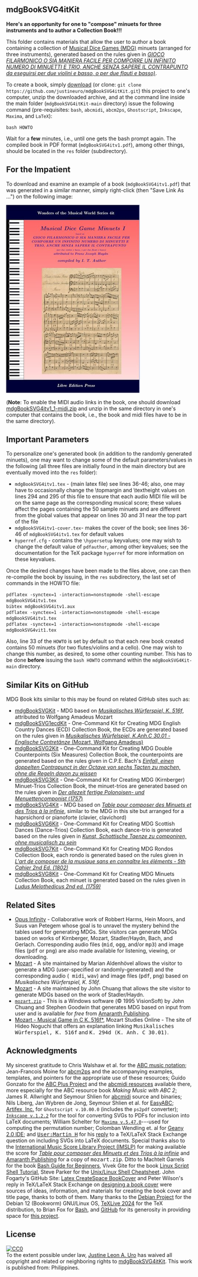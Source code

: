 ## mdgBookSVG4itKit

**Here's an opportunity for one to "compose" minuets for three instruments and to author a Collection Book!!!**

This folder contains materials that allow the user to author a book containing a collection of [Musical Dice Games (MDG)](https://en.wikipedia.org/wiki/Musikalisches_W%C3%BCrfelspiel) minuets (arranged for three instruments), generated based on the rules given in [*GIOCO FILARMONICO O SIA MANIERA FACILE PER COMPORRE UN INFINITO NUMERO DI MINUETTI E TRIO, ANCHE SENZA SAPERE IL CONTRAPUNTO da eseguirsi per due violini e basso, o per due flauti e basso)*](http://imslp.org/wiki/Table_pour_composer_des_Minuets_et_des_Trios_%C3%A0_la_infinie_(Stadler,_Maximilian)).

To create a book, simply [download](https://github.com/justineuro/mdgBookSVG4itKit/archive/main.zip) (or clone: `git clone https://github.com/justineuro/mdgBookSVG4itKit.git`) this project to one's computer, unzip the downloaded archive, and at the command line inside the main folder (`mdgBookSVG4itKit-main` directory) issue the following command (pre-requisites: `bash`, `abcmidi`, `abcm2ps`, `Ghostscript`, `Inkscape`, `Maxima`, and `LaTeX`):

```shell
bash HOWTO
```

Wait for a **few** minutes, i.e., until one gets the bash prompt again.  The compiled book in PDF format (`mdgBookSVG4itv1.pdf`), among other things, should be located in the `res` folder (subdirectory).  


## For the Impatient
To download and examine an example of a book (`mdgBookSVG4itv1.pdf`) that was generated in a similar manner, simply right-click (then "Save Link As ...") on the following image:

[![Front Cover](./mdgBookSVG4itv1-tit.jpeg)](https://raw.githubusercontent.com/justineuro/mdgBookSVG4itKit/main/mdgBookSVG4itv1.pdf)

(**Note**: To enable the MIDI audio links in the book, one should download [mdgBookSVG4itv1_1-midi.zip](https://github.com/justineuro/mdgBookSVG4itKit/raw/main/mdgBookSVG4itv1_1-midi.zip) and unzip in the same directory in one's computer that contains the book, i.e., the book and midi files have to be in the same directory).


## Important Parameters
To personalize one's generated book (in addition to the randomly generated minuets), one may want to change some of the default parameters/values in the following (all three files are initially found in the main directory but are eventually moved into the `res` folder): 

- `mdgBookSVG4itv1.tex` - (main latex file) see lines 36-46; also, one may have to occasionally change the \\topmargin and \\textheight values on lines 294 and 295 of this file to ensure that each audio MIDI file will be on the same page as the corresponding musical score; these values affect the pages containing the  50 sample minuets and are different from the global values that appear on lines 30 and 31 near the top part of the file
- `mdgBookSVG4itv1-cover.tex`- makes the cover of the book; see lines 36-46 of `mdgBookSVG4itv1.tex` for default values
- `hyperref.cfg` - contains the `\hypersetup` keyvalues; one may wish to change the default value of `pdfauthor`, among other keyvalues; see the documentation for the TeX package `hyperref` for more information on these keyvalues.

Once the desired changes have been made to the files above, one can then re-compile the book by issuing, in the `res` subdirectory, the last set of commands in the HOWTO file:
```shell
pdflatex -synctex=1 -interaction=nonstopmode -shell-escape mdgBookSVG4itv1.tex
bibtex mdgBookSVG4itv1.aux
pdflatex -synctex=1 -interaction=nonstopmode -shell-escape mdgBookSVG4itv1.tex
pdflatex -synctex=1 -interaction=nonstopmode -shell-escape mdgBookSVG4vit1.tex
```

Also, line 33 of the `HOWTO` is set by default so that each new book created contains 50 minuets (for two flutes/violins and a cello).  One may wish to change this number, as desired, to some other counting number.  This has to be done **before** issuing the `bash HOWTO` command within the `mdgBookSVG4Kit-main` directory.


## Similar Kits on GitHub
MDG Book kits similar to this may be found on related GitHub sites such as:

- [mdgBookSVGKit](https://github.com/justineuro/mdgBookSVGKit) - MDG based on [*Musikalisches W&uuml;rferspiel, K. 516f*](http://imslp.org/wiki/Musikalisches_W%C3%BCrfelspiel,_K.516f_%28Mozart,_Wolfgang_Amadeus%29), attributed to Wolfgang Amadeus Mozart
- [mdgBookSVG1ecdKit](https://justineuro.github.io/mdgBookSVG1ecdKit) - One-Command Kit for Creating MDG English Country Dances (ECD) Collection Book, the ECDs are generated based on the rules given in  [*Musikalisches Würfelspiel, K.Anh.C 30.01 - Englische Contret&auml;nze* (Mozart, Wolfgang Amadeus)](https://imslp.org/wiki/Musikalische_W%C3%BCrfelspiele%2C_K.Anh.C.30.01_(Mozart%2C_Wolfgang_Amadeus))
- [mdgBookSVG2Kit](https://justineuro.github.io/mdgBookSVG2Kit) - One-Command Kit for Creating MDG Double Counterpoints (Six Measures) Collection Book, the counterpoints are generated based on the rules given in C.P.E. Bach's [*Einfall, einen doppelten Contrapunct in der Octave von sechs Tacten zu machen, ohne die Regeln davon zu wissen*](https://www.jstor.org/stable/843301)
- [mdgBookSVG3Kit](https://justineuro.github.io/mdgBookSVG3Kit) - One-Command Kit for Creating MDG (Kirnberger) Minuet-Trios Collection Book, the minuet-trios are generated based on the rules given in [*Der allezeit fertige Polonoisen- und Menuettencomponist* (*1757*)](https://imslp.org/wiki/Der_allezeit_fertige_Polonoisen-_und_Menuettencomponist_(Kirnberger%2C_Johann_Philipp)) 
- [mdgBookSVG4Kit](https://github.com/justineuro/mdgBookSVG4Kit) - MDG based on [*Table pour composer des Minuets et des Trios &agrave; la infinie*](http://imslp.org/wiki/Table_pour_composer_des_Minuets_et_des_Trios_%C3%A0_la_infinie_(Stadler,_Maximilian)), similar to the MDG in this site but arranged for a haprsichord or pianoforte (clavier, clavichord)
- [mdgBookSVG6Kit](https://justineuro.github.io/mdgBookSVG6Kit) - One-Command Kit for Creating MDG Scottish Dances (Dance-Trios) Collection Book, each dance-trio is generated based on the rules given in [*Kunst, Schottische Taenze zu componiren, ohne musicalisch zu sein*](https://imslp.org/wiki/Kunst%2C_Schottische_Taenze_zu_componiren%2C_ohne_musicalisch_zu_sein_(Gerlach%2C_Gustav))
- [mdgBookSVG7Kit](https://justineuro.github.io/mdgBookSVG7Kit) - One-Command Kit for Creating MDG Rondos Collection Book, each rondo is generated based on the rules given in [_L'art de composer de la musique sans en connaître les éléments - 5th Cahier 2nd Ed. (1802)_](https://s9.imslp.org/files/imglnks/usimg/6/63/IMSLP653334-PMLP1047762-L'Art_de_composer_de_la_-...-Calegari_Antonio_bpt6k9617931c.pdf)
- [mdgBookSVG8Kit](https://justineuro.github.io/mdgBookSVG8Kit) - One-Command Kit for Creating MDG Minuets Collection Book, each minuet is generated based on the rules given in [*Ludus Melothedicus 2nd ed. (1759)*](https://imslp.org/wiki/Ludus_Melothedicus_(Anonymous))


## Related Sites
- [Opus Infinity](https://opus-infinity.org/) - Collaborative work of Robbert Harms, Hein Moors, and Suus van Petegem whose goal is to unravel the mystery behind the tables used for generating MDGs.  Site visitors can generate MDGs based on works of Kirnberger, Mozart, Stadler/Haydn, Bach, and Gerlach.  Corresponding audio files (<tt>mid</tt>, <tt>ogg</tt>, and/or <tt>mp3</tt>) and image files (<tt>pdf</tt> or <tt>png</tt>) are also made available for listening, viewing, or downloading.
- [Mozart](https://marian-aldenhoevel.de/mozart/) - A site maintained by Marian Aldenh&ouml;vel allows the visitor to generate a MDG (user-specified or randomly-generated) and the corresponding audio (<tt> midi</tt>, <tt>wav</tt>) and image files (<tt>pdf</tt>, <tt>png</tt>) based on *Musikalisches W&uuml;rferspiel, K. 516f*.
- [Mozart](http://sunsite.univie.ac.at/Mozart/dice/) - A site maintained by John Chuang that allows the site visitor to generate MDGs based on the work of Stadler/Haydn.
- [`mozart.zip`](https://www.amaranthpublishing.com/mozart.zip) -  This is a Windows software (&copy; 1995 VisionSoft) by John Chuang and Stephen Goodwin that generates MDG based on input from user and is available for <em> free</em> from  [Amaranth Publishing](http://www.amaranthpublishing.com/MozartDiceGame.htm). 
- [Mozart - Musical Game in C K. 516f*](http://www.asahi-net.or.jp/~rb5h-ngc/e/k516f.htm), Mozart Studies Online - The site of Hideo Noguchi that offers an explanation linking <tt> Musikalisches W&uuml;rferspiel, K. 516f</tt> and <tt>K. 294d (K. Anh. C 30.01)</tt>.


## Acknowledgments
My sincerest gratitude to Chris Walshaw et al. for the [ABC music notation](http://www.abcnotation.com);  Jean-Francois Moine for [abcm2ps](http://moinejf.free.fr/) and the accompanying examples, templates, and pointers for the appropriate use of these resources;  Guido Gonzato for the [ABC Plus Project](http://abcplus.sourceforge.net/) and the [abcmidi resources](http://abcplus.sourceforge.net/#abcMIDI) available there, more especially for the ABC resource book *Making Music with ABC 2*; James R. Allwright and Seymour Shlien for [abcmidi](http://abc.sourceforge.net/abcMIDI) source and binaries; Nils Liberg, Jan Wybren de Jong, Seymour Shlien et al. for [EasyABC](https://easyabc.sourceforge.net); [Artifex, Inc.](https://artifex.com) for `Ghostscript v.10.00.0` (includes the `ps2pdf` converter); [`Inkscape v.1.2.2`](https://www.inkscape.org) for the tool for converting SVGs to PDFs for inclusion into LaTeX documents; William Schelter for [`Maxima v.5.47.0`](https://maxima.sourceforge.io)---used for computing the permutation number; Colomban Wendling et. al for [Geany 2.0 IDE](https://www.geany.org); and [<tt>User:Martin H</tt>](https://tex.stackexchange.com/users/632/martin-h) for his [reply](https://tex.stackexchange.com/questions/2099/how-to-include-svg-diagrams-in-latex) to a TeX/LaTeX Stack Exchange question on including SVGs into LaTeX documents.  Special thanks also to the [International Music Score Library Project (IMSLP)](http://imslp.org/) for making available the score for [*Table pour composer des Minuets et des Trios &agrave; la infinie*]({http://imslp.org/wiki/Table_pour_composer_des_Minuets_et_des_Trios_%C3%A0_la_infinie_(Stadler,_Maximilian)) and [Amaranth Publishing](http://www.amaranthpublishing.com/MozartDiceGame.htm) for a copy of <tt>mozart.zip</tt>.  Ditto to Machtelt Garrels for the book [Bash Guide for Beginners](http://tldp.org/LDP/Bash-Beginners-Guide/html/Bash-Beginners-Guide.html), Vivek Gite for the book [Linux Script Shell Tutorial](http://www.freeos.com/guides/lsst/), Steve Parker for the [Unix/Linux Shell Cheatsheet](http://steve-parker.org/sh/cheatsheet.pdf).  John Fogarty's GitHub Site: [Latex CreateSpace BookCover](https://github.com/jfogarty/latex-createspace-bookcover) and Peter Wilson's reply in TeX/LaTeX Stack Exchange on [designing a book cover](https://tex.stackexchange.com/questions/17579/how-can-i-design-a-book-cover) were sources of ideas, information, and materials for creating the book cover and title page, thanks to both of them. Many thanks to the [Debian Project](https://www.debian.org) for the Debian 12 (Bookworm) GNU/Linux OS, [TeXLive 2024](http://www.tug.org/texlive/) for the TeX distribution, to Brian Fox for [Bash](https://www.gnu.org/software/bash/), and [GitHub](https://github.com) for its generosity in providing space for [this project](https://github.com/justineuro/mdgBookSVG4itKit).


## License
<p xmlns:dct="http://purl.org/dc/terms/" xmlns:vcard="http://www.w3.org/2001/vcard-rdf/3.0#">
  <a rel="license"
     href="http://creativecommons.org/publicdomain/zero/1.0/">
    <img src="http://i.creativecommons.org/p/zero/1.0/88x31.png" style="border-style: none;" alt="CC0" />
  </a>
  <br />
  To the extent possible under law,
  <a rel="dct:publisher"
     href="https://github.com/justineuro">
    <span property="dct:title">Justine Leon A. Uro</span></a>
  has waived all copyright and related or neighboring rights to
  <span property="dct:title"><a href="https://github.com/justineuro/mdgBookSVG4itKit">mdgBookSVG4itKit</a></span>.
This work is published from:
<span property="vcard:Country" datatype="dct:ISO3166"
      content="PH" about="https://github.com/justineuro/mdgBookSVG4itKit">
  Philippines</span>.
</p>